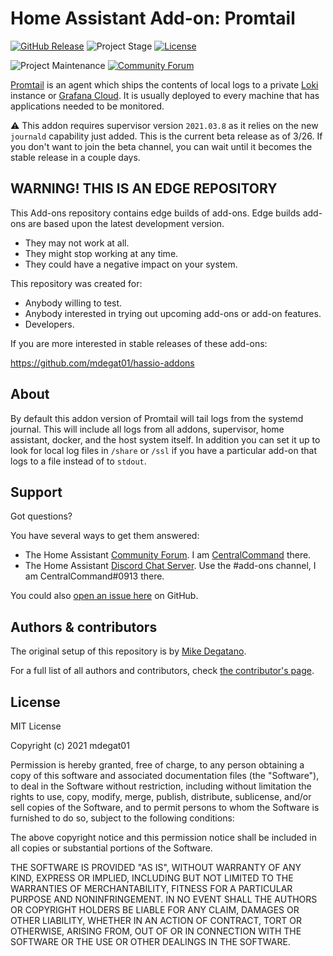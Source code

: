 # Home Assistant Add-on: Promtail

[![GitHub Release][releases-shield]][releases]
![Project Stage][project-stage-shield]
[![License][license-shield]](LICENSE.md)

![Project Maintenance][maintenance-shield]
[![Community Forum][forum-shield]][forum]

[Promtail][promtail] is an agent which ships the contents of local logs to a private
[Loki][loki] instance or [Grafana Cloud][grafana-cloud]. It is usually deployed
to every machine that has applications needed to be monitored.

⚠ This addon requires supervisor version `2021.03.8` as it relies on the new
`journald` capability just added. This is the current beta release as of 3/26.
If you don't want to join the beta channel, you can wait until it becomes the
stable release in a couple days.

## WARNING! THIS IS AN EDGE REPOSITORY

This Add-ons repository contains edge builds of add-ons. Edge
builds add-ons are based upon the latest development version.

- They may not work at all.
- They might stop working at any time.
- They could have a negative impact on your system.

This repository was created for:

- Anybody willing to test.
- Anybody interested in trying out upcoming add-ons or add-on features.
- Developers.

If you are more interested in stable releases of these add-ons:

<https://github.com/mdegat01/hassio-addons>

## About

By default this addon version of Promtail will tail logs from the systemd
journal. This will include all logs from all addons, supervisor, home assistant,
docker, and the host system itself. In addition you can set it up to look for
local log files in `/share` or `/ssl` if you have a particular add-on that logs
to a file instead of to `stdout`.

## Support

Got questions?

You have several ways to get them answered:

- The Home Assistant [Community Forum][forum]. I am
  [CentralCommand][forum-centralcommand] there.
- The Home Assistant [Discord Chat Server][discord-ha]. Use the #add-ons channel,
  I am CentralCommand#0913 there.

You could also [open an issue here][issue] on GitHub.

## Authors & contributors

The original setup of this repository is by [Mike Degatano][mdegat01].

For a full list of all authors and contributors,
check [the contributor's page][contributors].

## License

MIT License

Copyright (c) 2021 mdegat01

Permission is hereby granted, free of charge, to any person obtaining a copy
of this software and associated documentation files (the "Software"), to deal
in the Software without restriction, including without limitation the rights
to use, copy, modify, merge, publish, distribute, sublicense, and/or sell
copies of the Software, and to permit persons to whom the Software is
furnished to do so, subject to the following conditions:

The above copyright notice and this permission notice shall be included in all
copies or substantial portions of the Software.

THE SOFTWARE IS PROVIDED "AS IS", WITHOUT WARRANTY OF ANY KIND, EXPRESS OR
IMPLIED, INCLUDING BUT NOT LIMITED TO THE WARRANTIES OF MERCHANTABILITY,
FITNESS FOR A PARTICULAR PURPOSE AND NONINFRINGEMENT. IN NO EVENT SHALL THE
AUTHORS OR COPYRIGHT HOLDERS BE LIABLE FOR ANY CLAIM, DAMAGES OR OTHER
LIABILITY, WHETHER IN AN ACTION OF CONTRACT, TORT OR OTHERWISE, ARISING FROM,
OUT OF OR IN CONNECTION WITH THE SOFTWARE OR THE USE OR OTHER DEALINGS IN THE
SOFTWARE.

[project-stage-shield]: https://img.shields.io/badge/project%20stage-experimental-yellow.svg
[contributors]: https://github.com/mdegat01/addon-promtail/graphs/contributors
[discord-ha]: https://discord.gg/c5DvZ4e
[forum-centralcommand]: https://community.home-assistant.io/u/CentralCommand/?u=CentralCommand
[forum-shield]: https://img.shields.io/badge/community-forum-brightgreen.svg
[forum]: https://community.home-assistant.io/t/home-assistant-add-on-promtail/293732?u=CentralCommand
[grafana-cloud]: https://grafana.com/products/cloud/
[loki]: https://grafana.com/oss/loki
[mdegat01]: https://github.com/mdegat01
[issue]: https://github.com/mdegat01/addon-promtail/issues
[license-shield]: https://img.shields.io/github/license/mdegat01/addon-promtail.svg
[maintenance-shield]: https://img.shields.io/maintenance/yes/2021.svg
[promtail]: https://grafana.com/docs/loki/latest/clients/promtail/
[releases-shield]: https://img.shields.io/github/release/mdegat01/addon-promtail.svg
[releases]: https://github.com/mdegat01/addon-promtail/releases